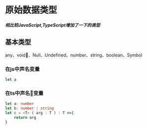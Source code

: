 # 原始数据类型
#### *相比较JavaScript,TypeScript增加了一下的类型*
## 基本类型
any、void、Null、Undefined、number、string、boolean、Symbol
### 在js中声名变量
```JavaScript
let a
```
### 在ts中声名变量
```TypeScript
let a: number
let b: number | string
let c = <T> ( arg : T ) : T =>{
    return arg
}
```